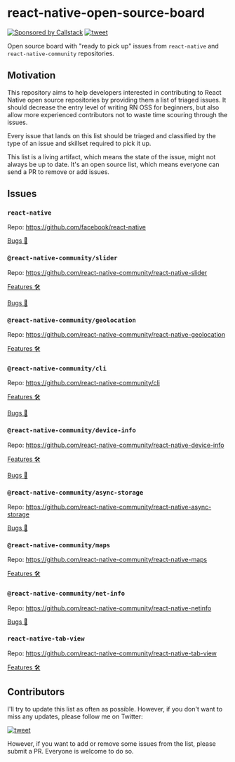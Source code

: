 # react-native-open-source-board

[![Sponsored by Callstack][callstack-badge]][callstack]
[![tweet][tweet-badge]][tweet]

Open source board with "ready to pick up" issues from `react-native` and `react-native-community` repositories.

## Motivation

This repository aims to help developers interested in contributing to React Native open source repositories by providing them a list of triaged issues. It should decrease the entry level of writing RN OSS for beginners, but also allow more experienced contributors not to waste time scouring through the issues.

Every issue that lands on this list should be triaged and classified by the type of an issue and skillset required to pick it up.

This list is a living artifact, which means the state of the issue, might not always be up to date. It's an open source list, which means everyone can send a PR to remove or add issues.

## Issues

### `react-native`

Repo: https://github.com/facebook/react-native

[Bugs 🐛](https://github.com/callstack/react-native-open-source-board/issues?q=is%3Aissue+is%3Aopen+%5Breact-native-core%5D+label%3A%22Bug+%F0%9F%90%9B%22)

### `@react-native-community/slider`

Repo: https://github.com/react-native-community/react-native-slider

[Features 🛠](https://github.com/callstack/react-native-open-source-board/issues?q=is%3Aissue+is%3Aopen+%5Breact-native-slider%5D+label%3A%22Feature+%F0%9F%9B%A0%22)

[Bugs 🐛](https://github.com/callstack/react-native-open-source-board/issues?q=is%3Aissue+is%3Aopen+%5Breact-native-slider%5D+label%3A%22Bug+%F0%9F%90%9B%22)

### `@react-native-community/geolocation`

Repo: https://github.com/react-native-community/react-native-geolocation

[Features 🛠](https://github.com/callstack/react-native-open-source-board/issues?q=is%3Aissue+is%3Aopen+%5Breact-native-geolocation%5D+label%3A%22Feature+%F0%9F%9B%A0%22)

### `@react-native-community/cli`

Repo: https://github.com/react-native-community/cli

[Features 🛠](https://github.com/callstack/react-native-open-source-board/issues?utf8=%E2%9C%93&q=is%3Aissue+is%3Aopen+%5Breact-native-cli%5D+label%3A%22Feature+%F0%9F%9B%A0%22+)

[Bugs 🐛](https://github.com/callstack/react-native-open-source-board/issues?q=is%3Aissue+is%3Aopen+%5Breact-native-cli%5D+label%3A%22Bug+%F0%9F%90%9B%22)

### `@react-native-community/device-info`

Repo: https://github.com/react-native-community/react-native-device-info

[Features 🛠](https://github.com/callstack/react-native-open-source-board/issues?q=is%3Aissue+is%3Aopen+%5Breact-native-device-info%5D+label%3A%22Feature+%F0%9F%9B%A0%22)

[Bugs 🐛](https://github.com/callstack/react-native-open-source-board/issues?utf8=%E2%9C%93&q=is%3Aissue+is%3Aopen+%5Breact-native-device-info%5D+label%3A%22Bug+%F0%9F%90%9B%22+)

### `@react-native-community/async-storage`

Repo: https://github.com/react-native-community/react-native-async-storage

[Bugs 🐛](https://github.com/callstack/react-native-open-source-board/issues?q=is%3Aissue+is%3Aopen+%5Breact-native-async-storage%5D+label%3A%22Bug+%F0%9F%90%9B%22)

### `@react-native-community/maps`

Repo: https://github.com/react-native-community/react-native-maps

[Features 🛠](https://github.com/callstack/react-native-open-source-board/issues?q=is%3Aissue+is%3Aopen+%5Breact-native-maps%5D+label%3A%22Feature+%F0%9F%9B%A0%22)

### `@react-native-community/net-info`

Repo: https://github.com/react-native-community/react-native-netinfo

[Bugs 🐛](https://github.com/callstack/react-native-open-source-board/issues?q=is%3Aissue+is%3Aopen+%5Breact-native-net-info%5D+label%3A%22Bug+%F0%9F%90%9B%22)

### `react-native-tab-view`

Repo: https://github.com/react-native-community/react-native-tab-view

[Features 🛠](https://github.com/callstack/react-native-open-source-board/issues?q=is%3Aissue+is%3Aopen+%5Breact-native-tab-view%5D+label%3A%22Feature+%F0%9F%9B%A0%22)

## Contributors

I'll try to update this list as often as possible. However, if you don't want to miss any updates, please follow me on Twitter:

[![tweet][michalchudziak-tweet]][michalchudziak]

However, if you want to add or remove some issues from the list, please submit a PR. Everyone is welcome to do so.


<!-- badges -->
[tweet-badge]: https://img.shields.io/badge/tweet-%23ossboard-blue.svg?style=flat-square&colorB=1DA1F2&logo=data:image/png;base64,iVBORw0KGgoAAAANSUhEUgAAABgAAAAUCAYAAACXtf2DAAAAAXNSR0IArs4c6QAAAaRJREFUOBGtlM8rBGEYx3cWtRHJRaKcuMtBSitxkCQ3LtzkP9iUUu5ODspRHLhRLtq0FxeicEBC2cOivcge%2FMgan3fNM8bbzL4zm6c%2BPT%2Fe7%2FO8887svrFYBWbbtgWzsAt3sAcpqJFxxF1QV8oJFqFPFst5dLWQAT87oTgPB7DtziFRT1EA4yZolsFkhwjGYFRO8Op0KD8HVe7unoB6PRTBZG8IctAmG1xrHcfkQ2B55sfI%2ByGMXSBqV71xZ8CWdxBxN6ThFuECDEAL%2Bc9HIzDYumVZ966GZnX0SzCZvEqTbkaGywkyFE6hKAsBPhFQ18uPUqh2ggJ%2BUor%2F4M%2F%2FzOC8g6YzR1i%2F8g4vvSI%2ByD7FFNjexQrjHd8%2BnjABI3AU4Wl16TuF1qANGll81jsi5qu%2Bw6XIsCn4ijhU5FmCJpkV6BGNw410hfSf6JKBQ%2FUFxHGYBnWnmOwDwYQ%2BwzdHqO75HtiAMJfaC7ph32FSRJCENUhDHsLaJkL%2FX4wMF4%2BwA5bgAcrZE4sr0Cu9Jq9fxyrvBHWbNkMD5CEHWTjjT2m6r5D92jfmbbKJEWuMMAAAAABJRU5ErkJggg%3D%3D
[tweet]: https://twitter.com/intent/tweet?text=Check%20out%20linaria!%20https://github.com/callstack/linaria%20%F0%9F%91%8D

[callstack-badge]: https://callstack.com/images/callstack-badge.svg
[callstack]: https://callstack.com/open-source/?utm_source=github.com&utm_medium=referral&utm_campaign=linaria&utm_term=readme

[michalchudziak-tweet]: https://img.shields.io/twitter/follow/michalchudziak.svg?color=%231DA1F2&label=%40michalchudziak%20on%20Twitter&logo=data%3Aimage%2Fpng%3Bbase64%2CiVBORw0KGgoAAAANSUhEUgAAABgAAAAUCAYAAACXtf2DAAAAAXNSR0IArs4c6QAAAaRJREFUOBGtlM8rBGEYx3cWtRHJRaKcuMtBSitxkCQ3LtzkP9iUUu5ODspRHLhRLtq0FxeicEBC2cOivcge%252FMgan3fNM8bbzL4zm6c%252BPT%252Fe7%252FO8887svrFYBWbbtgWzsAt3sAcpqJFxxF1QV8oJFqFPFst5dLWQAT87oTgPB7DtziFRT1EA4yZolsFkhwjGYFRO8Op0KD8HVe7unoB6PRTBZG8IctAmG1xrHcfkQ2B55sfI%252ByGMXSBqV71xZ8CWdxBxN6ThFuECDEAL%252Bc9HIzDYumVZ966GZnX0SzCZvEqTbkaGywkyFE6hKAsBPhFQ18uPUqh2ggJ%252BUor%252F4M%252F%252FzOC8g6YzR1i%252F8g4vvSI%252ByD7FFNjexQrjHd8%252BnjABI3AU4Wl16TuF1qANGll81jsi5qu%252Bw6XIsCn4ijhU5FmCJpkV6BGNw410hfSf6JKBQ%252FUFxHGYBnWnmOwDwYQ%252BwzdHqO75HtiAMJfaC7ph32FSRJCENUhDHsLaJkL%252FX4wMF4%252BwA5bgAcrZE4sr0Cu9Jq9fxyrvBHWbNkMD5CEHWTjjT2m6r5D92jfmbbKJEWuMMAAAAABJRU5ErkJggg%253D%253D&style=flat-square
[michalchudziak]: https://twitter.com/michalchudziak?ref_src=twsrc%5Etfw
